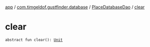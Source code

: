 [app](../../index.md) / [com.timgeldof.gustfinder.database](../index.md) / [PlaceDatabaseDao](index.md) / [clear](./clear.md)

# clear

`abstract fun clear(): `[`Unit`](https://kotlinlang.org/api/latest/jvm/stdlib/kotlin/-unit/index.html)